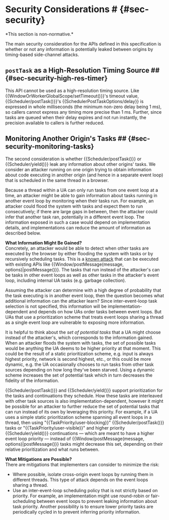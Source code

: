 # Security Considerations # {#sec-security}

<div class="non-normative">
*This section is non-normative.*

The main security consideration for the APIs defined in this specification is
whether or not any information is potentially leaked between origins by
timing-based side-channel attacks.
</div>

## `postTask` as a High-Resolution Timing Source ## {#sec-security-high-res-timer}

<div class="non-normative">
This  API cannot be used as a high-resolution timing source. Like
{{WindowOrWorkerGlobalScope/setTimeout()}}'s timeout value,
{{Scheduler/postTask()}}'s {{SchedulerPostTaskOptions/delay}} is expressed in
whole milliseconds (the minimum non-zero delay being 1 ms), so callers cannot
express any timing more precise than 1 ms. Further, since tasks are queued when
their delay expires and not run instantly, the precision available to callers
is further reduced.
</div>

## Monitoring Another Origin's Tasks ## {#sec-security-monitoring-tasks}

<div class="non-normative">
The second consideration is whether {{Scheduler/postTask()}} or
{{Scheduler/yield()}} leak any information about other origins' tasks. We
consider an attacker running on one origin trying to obtain information about
code executing in another origin (and hence in a separate event loop) that is
scheduled in the same thread in a browser.

Because a thread within a UA can only run tasks from one event loop at a time,
an attacker might be able to gain information about tasks running in another
event loop by monitoring when their tasks run. For example, an attacker could
flood the system with tasks and expect them to run consecutively; if there are
large gaps in between, then the attacker could infer that another task ran,
potentially in a different event loop. The information exposed in such a case
would depend on implementation details, and implementations can reduce the
amount of information as described below.

**What Information Might Be Gained?** <br/>
Concretely, an attacker would be able to detect when other tasks are executed
by the browser by either flooding the system with tasks or by recursively
scheduling tasks. This is a [known attack](https://www.usenix.org/conference/usenixsecurity17/technical-sessions/presentation/vila)
that can be executed with existing APIs like {{Window/postMessage(message, options)|postMessage()}}.
The tasks that run instead of the attacker's can be tasks in other event loops
as well as other tasks in the attacker's event loop, including internal UA tasks
(e.g. garbage collection).

Assuming the attacker can determine with a high degree of probability that the
task executing is in another event loop, then the question becomes what
additional information can the attacker learn? Since inter-event-loop task
selection is not specified, this information will be implementation-dependent
and depends on how UAs order tasks between event loops. But UAs that use a
prioritization scheme that treats event loops sharing a thread as a single
event loop are vulnerable to exposing more information.

It is helpful to think about the *set of potential tasks* that a UA might
choose instead of the attacker's, which corresponds to the information gained.
When an attacker floods the system with tasks, the set of possible tasks would
be anything the UA deems to be higher priority at that moment. This could be
the result of a static prioritization scheme, e.g. input is always highest
priority, network is second highest, etc., or this could be more dynamic, e.g.
the UA occasionally chooses to run tasks from other task sources depending on
how long they've been starved. Using a dynamic scheme increases the set of potential
task which in turn decreases the fidelity of the information.

{{Scheduler/postTask()}} and {{Scheduler/yield()}} support prioritization for
the tasks and continuations they schedule. How these tasks are interleaved with
other task sources is also implementation-dependent, however it might be
possible for an attacker to further reduce the set of potential tasks that can
run instead of its own by leveraging this priority. For example, if a UA uses a
simple static prioritization scheme spanning all event loops in a thread, then
using "{{TaskPriority/user-blocking}}" {{Scheduler/postTask()}} tasks or
"{{TaskPriority/user-visible}}" and higher priority {{Scheduler/yield()}}
continuations &mdash; which are meant to have a higher event loop priority
&mdash; instead of {{Window/postMessage(message, options)|postMessage()}} tasks
might decrease this set, depending on their relative prioritization and what
runs between.

**What Mitigations are Possible?** <br/>
There are mitigations that implementers can consider to minimize the risk:

 * Where possible, isolate cross-origin event loops by running them in different
   threads. This type of attack depends on the event loops sharing a thread.
 * Use an inter-event-loop scheduling policy that is not strictly based on
   priority. For example, an implementation might use round-robin or
   fair-scheduling between event loops to prevent leaking information about
   task priority. Another possibility is to ensure lower priority tasks are
   periodically cycled in to prevent inferring priority information.

</div>
